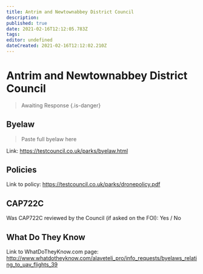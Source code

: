 ```yaml
---
title: Antrim and Newtownabbey District Council
description: 
published: true
date: 2021-02-16T12:12:05.783Z
tags: 
editor: undefined
dateCreated: 2021-02-16T12:12:02.210Z
---
```


# Antrim and Newtownabbey District Council
>  Awaiting Response
> {.is-danger}

## Byelaw
> Paste full byelaw here

Link:
https://testcouncil.co.uk/parks/byelaw.html

## Policies
Link to policy:
https://testcouncil.co.uk/parks/dronepolicy.pdf

## CAP722C

Was CAP722C reviewed by the Council (if asked on the FOI): Yes / No

## What Do They Know

Link to WhatDoTheyKnow.com page:
http://www.whatdotheyknow.com/alaveteli_pro/info_requests/byelaws_relating_to_uav_flights_39


